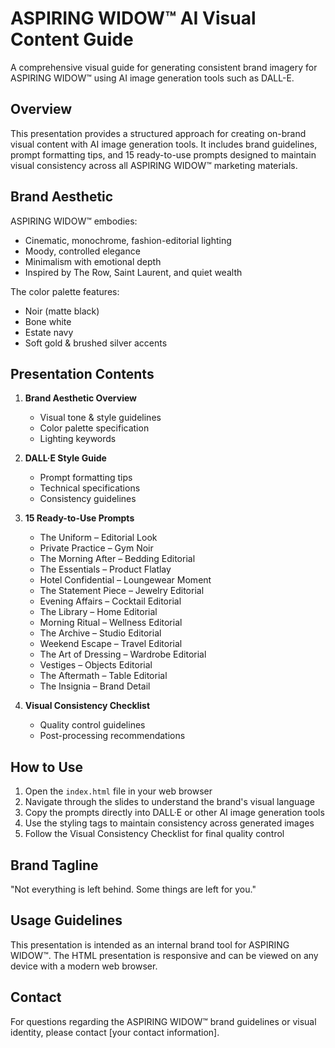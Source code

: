 # ASPIRING WIDOW™ AI Visual Content Guide

A comprehensive visual guide for generating consistent brand imagery for ASPIRING WIDOW™ using AI image generation tools such as DALL-E.

## Overview

This presentation provides a structured approach for creating on-brand visual content with AI image generation tools. It includes brand guidelines, prompt formatting tips, and 15 ready-to-use prompts designed to maintain visual consistency across all ASPIRING WIDOW™ marketing materials.

## Brand Aesthetic

ASPIRING WIDOW™ embodies:
- Cinematic, monochrome, fashion-editorial lighting
- Moody, controlled elegance
- Minimalism with emotional depth
- Inspired by The Row, Saint Laurent, and quiet wealth

The color palette features:
- Noir (matte black)
- Bone white
- Estate navy
- Soft gold & brushed silver accents

## Presentation Contents

1. **Brand Aesthetic Overview**
   - Visual tone & style guidelines
   - Color palette specification
   - Lighting keywords

2. **DALL·E Style Guide**
   - Prompt formatting tips
   - Technical specifications
   - Consistency guidelines

3. **15 Ready-to-Use Prompts**
   - The Uniform – Editorial Look
   - Private Practice – Gym Noir
   - The Morning After – Bedding Editorial
   - The Essentials – Product Flatlay
   - Hotel Confidential – Loungewear Moment
   - The Statement Piece – Jewelry Editorial
   - Evening Affairs – Cocktail Editorial
   - The Library – Home Editorial
   - Morning Ritual – Wellness Editorial
   - The Archive – Studio Editorial
   - Weekend Escape – Travel Editorial
   - The Art of Dressing – Wardrobe Editorial
   - Vestiges – Objects Editorial
   - The Aftermath – Table Editorial
   - The Insignia – Brand Detail

4. **Visual Consistency Checklist**
   - Quality control guidelines
   - Post-processing recommendations

## How to Use

1. Open the `index.html` file in your web browser
2. Navigate through the slides to understand the brand's visual language
3. Copy the prompts directly into DALL·E or other AI image generation tools
4. Use the styling tags to maintain consistency across generated images
5. Follow the Visual Consistency Checklist for final quality control

## Brand Tagline

"Not everything is left behind. Some things are left for you."

## Usage Guidelines

This presentation is intended as an internal brand tool for ASPIRING WIDOW™. The HTML presentation is responsive and can be viewed on any device with a modern web browser.

## Contact

For questions regarding the ASPIRING WIDOW™ brand guidelines or visual identity, please contact [your contact information].
